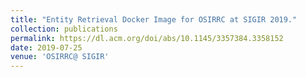 ```yaml
---
title: "Entity Retrieval Docker Image for OSIRRC at SIGIR 2019."
collection: publications
permalink: https://dl.acm.org/doi/abs/10.1145/3357384.3358152
date: 2019-07-25
venue: 'OSIRRC@ SIGIR'
---
```



